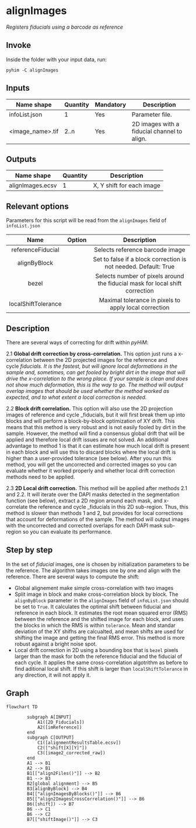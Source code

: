 # alignImages
*Registers fiducials using a barcode as reference*

## Invoke
Inside the folder with your input data, run:
```shell
pyhim -C alignImages
```

## Inputs

|Name shape|Quantity|Mandatory|Description|
|---|---|---|---|
|infoList.json|1|Yes|Parameter file.|
|<image_name>.tif|2..n|Yes|2D images with a fiducial channel to align.|

## Outputs
|Name shape|Quantity|Description|
|---|---|---|
|alignImages.ecsv|1|X, Y shift for each image|

## Relevant options

Parameters for this script will be read from the  ```alignImages``` field of ```infoList.json```

|Name|Option|Description|
|:-:|:-:|:-:|
|referenceFiducial| |Selects reference barcode image|
|alignByBlock| | Set to false if a block correction is not needed. Default: True|
|bezel| |Selects number of pixels around the fiducial mask for local shift correction|
|localShiftTolerance | | Maximal tolerance in pixels to apply local correction |


## Description

There are several ways of correcting for drift within *pyHiM*:

2.1 **Global drift correction by cross-correlation.** This option just runs a x-correlation between the 2D projected images for the reference and cycle _fiducials. It is the fastest, but will ignore local deformations in the sample and, sometimes, can get fooled by bright dirt in the image that will drive the x-correlation to the wrong place. If your sample is clean and does not show much deformation, this is the way to go. The method will output overlap images that should be used whether the method worked as expected, and to what extent a local correction is needed._

2.2 **Block drift correlation.** This option will also use the 2D projection images of reference and cycle _fiducials, but it will first break them up into blocks and will perform a block-by-block optimization of XY drift. This means that this method is very robust and is not easily fooled by dirt in the sample. However, the method will find a consensus global drift that will be applied and therefore local drift issues are not solved. An additional advantage to method 1 is that it can estimate how much local drift is present in each block and will use this to discard blocks where the local drift is higher than a user-provided tolerance (see below). After you run this method, you will get the uncorrected and corrected images so you can evaluate whether it worked properly and whether local drift correction methods need to be applied. 

2.3 **2D Local drift correction.** This method will be applied after methods 2.1 and 2.2. It will iterate over the DAPI masks detected in the segmentation function (see below), extract a 2D region around each mask, and x-correlate the reference and cycle _fiducials in this 2D sub-region. Thus, this method is slower than methods 1 and 2, but provides for local corrections that account for deformations of the sample. The method will output images with the uncorrected and corrected overlaps for each DAPI mask sub-region so you can evaluate its performance. 

## Step by step

In the set of *fiducial* images, one is chosen by initialization parameters to be the reference. 
The algorithm takes images one by one and align with the reference.
There are several ways to compute the shift:
- Global alignement make simple cross-correlation with two images
- Split image in block and make cross-correlation block by block. The ```alignByBlock``` parameter in the ```alignImages``` field of ```infoList.json``` should be set to ```True```. It calculates the optimal shift between fiducial and reference in each block. It estimates the root mean squared error (RMS) between the reference and the shifted image for each block, and uses the blocks in which the RMS is within ```tolerance```. Mean and standar deviation of the XY shifhs are calcualted, and mean shifts are used for shifting the image and getting the final RMS error. This method is more robust against a bright noise spot.
- Local drift correction in 2D using a bounding box that is ```bezel``` pixels larger than the mask for both the reference fiducial and the fiducial of each cycle. It applies the same cross-correlation algotrithm as before to find aditional local shift. If this shift is larger than ```localShiftTolerance``` in any direction, it will not apply it. 




## Graph

```{mermaid}
flowchart TD

		subgraph A[INPUT]
			A1([2D_Fiducials])
			A2([imReference])
		end
		subgraph C[OUTPUT]
			C1([alignmentResultsTable.ecsv])
			C2(["shift[X][Y]"])
			C3([image2_corrected_raw])
		end
		A1 --> B1
		A2 --> B1
		B1[["align2Files()"]] --> B2
		B1 --> B3
		B2[global alignment] --> B5
		B3[alignByBlock] --> B4
		B4[["alignImagesByBlocks()"]] --> B6
		B5[["align2ImagesCrossCorrelation()"]] --> B6
		B6([shift]) --> B7
		B6 --> C1
		B6 --> C2
		B7[["shiftImage()"]] --> C3

```